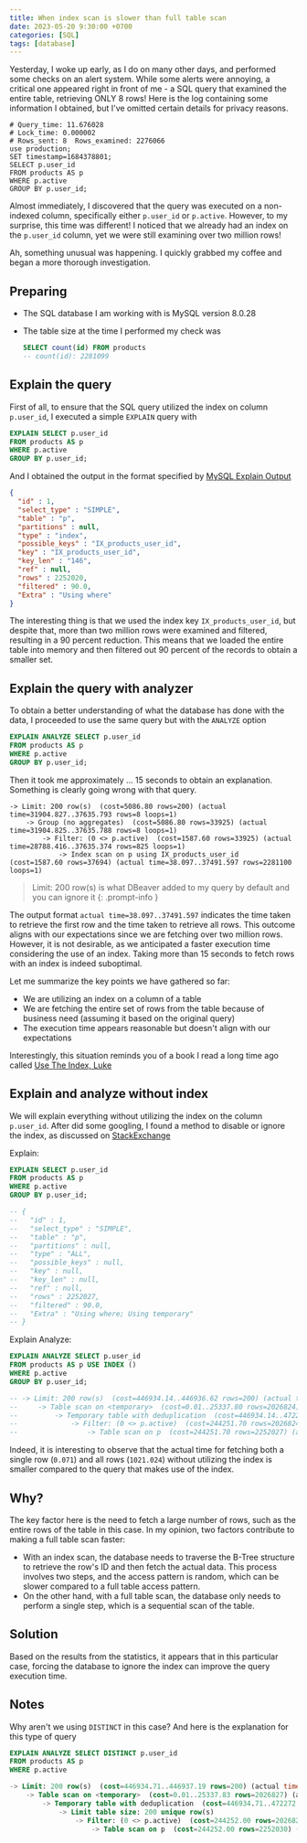 ```yaml
---
title: When index scan is slower than full table scan
date: 2023-05-20 9:30:00 +0700
categories: [SQL]
tags: [database]
---
```


Yesterday, I woke up early, as I do on many other days, and performed some checks on an alert system. While some alerts were annoying, a critical one appeared right in front of me - a SQL query that examined the entire table, retrieving ONLY 8 rows! Here is the log containing some information I obtained, but I've omitted certain details for privacy reasons.

```
# Query_time: 11.676028  
# Lock_time: 0.000002 
# Rows_sent: 8  Rows_examined: 2276066
use production;
SET timestamp=1684378801;
SELECT p.user_id
FROM products AS p   
WHERE p.active
GROUP BY p.user_id;
```

Almost immediately, I discovered that the query was executed on a non-indexed column, specifically either `p.user_id` or `p.active`. However, to my surprise, this time was different! I noticed that we already had an index on the `p.user_id` column, yet we were still examining over two million rows!

Ah, something unusual was happening. I quickly grabbed my coffee and began a more thorough investigation.

## Preparing

- The SQL database I am working with is MySQL version  8.0.28
- The table size at the time I performed my check was

    ```SQL
    SELECT count(id) FROM products
    -- count(id): 2281099
    ```

## Explain the query

First of all, to ensure that the SQL query utilized the index on column `p.user_id`, I executed a simple `EXPLAIN` query with

```SQL
EXPLAIN SELECT p.user_id
FROM products AS p   
WHERE p.active
GROUP BY p.user_id;
``` 

And I obtained the output in the format specified by [MySQL Explain Output](https://dev.mysql.com/doc/refman/8.0/en/explain-output.html)

```json
{
  "id" : 1,
  "select_type" : "SIMPLE",
  "table" : "p",
  "partitions" : null,
  "type" : "index",
  "possible_keys" : "IX_products_user_id",
  "key" : "IX_products_user_id",
  "key_len" : "146",
  "ref" : null,
  "rows" : 2252020,
  "filtered" : 90.0,
  "Extra" : "Using where"
}
```

The interesting thing is that we used the index key `IX_products_user_id`, but despite that, more than two million rows were examined and filtered, resulting in a 90 percent reduction. This means that we loaded the entire table into memory and then filtered out 90 percent of the records to obtain a smaller set.

## Explain the query with analyzer

To obtain a better understanding of what the database has done with the data, I proceeded to use the same query but with the `ANALYZE` option

```SQL
EXPLAIN ANALYZE SELECT p.user_id
FROM products AS p   
WHERE p.active
GROUP BY p.user_id;
``` 

Then it took me approximately ... 15 seconds to obtain an explanation. Something is clearly going wrong with that query.

```
-> Limit: 200 row(s)  (cost=5086.80 rows=200) (actual time=31904.827..37635.793 rows=8 loops=1)
    -> Group (no aggregates)  (cost=5086.80 rows=33925) (actual time=31904.825..37635.788 rows=8 loops=1)
        -> Filter: (0 <> p.active)  (cost=1587.60 rows=33925) (actual time=28788.416..37635.374 rows=825 loops=1)
            -> Index scan on p using IX_products_user_id  (cost=1587.60 rows=37694) (actual time=38.097..37491.597 rows=2281100 loops=1)
```

> Limit: 200 row(s) is what DBeaver added to my query by default and you can ignore it 
{: .prompt-info }

The output format `actual time=38.097..37491.597` indicates the time taken to retrieve the first row and the time taken to retrieve all rows. This outcome aligns with our expectations since we are fetching over two million rows. However, it is not desirable, as we anticipated a faster execution time considering the use of an index. Taking more than 15 seconds to fetch rows with an index is indeed suboptimal.

Let me summarize the key points we have gathered so far:

- We are utilizing an index on a column of a table
- We are fetching the entire set of rows from the table because of business need (assuming it based on the original query)
- The execution time appears reasonable but doesn't align with our expectations

Interestingly, this situation reminds you of a book I read a long time ago called [Use The Index, Luke](https://use-the-index-luke.com/sql/where-clause/the-equals-operator/slow-indexes-part-ii)

## Explain and analyze without index

We will explain everything without utilizing the index on the column `p.user_id`. After did some googling, I found a method to disable or ignore the index, as discussed on [StackExchange](https://dba.stackexchange.com/a/110713)

Explain: 

```SQL
EXPLAIN SELECT p.user_id
FROM products AS p   
WHERE p.active
GROUP BY p.user_id;

-- {
--   "id" : 1,
--   "select_type" : "SIMPLE",
--   "table" : "p",
--   "partitions" : null,
--   "type" : "ALL",
--   "possible_keys" : null,
--   "key" : null,
--   "key_len" : null,
--   "ref" : null,
--   "rows" : 2252027,
--   "filtered" : 90.0,
--   "Extra" : "Using where; Using temporary"
-- }
``` 

Explain Analyze:

```SQL
EXPLAIN ANALYZE SELECT p.user_id
FROM products AS p USE INDEX ()      
WHERE p.active 
GROUP BY p.user_id;

-- -> Limit: 200 row(s)  (cost=446934.14..446936.62 rows=200) (actual time=1152.400..1152.402 rows=8 loops=1)
--     -> Table scan on <temporary>  (cost=0.01..25337.80 rows=2026824) (actual time=0.002..0.003 rows=8 loops=1)
--         -> Temporary table with deduplication  (cost=446934.14..472271.92 rows=2026824) (actual time=1152.399..1152.401 rows=8 loops=1)
--             -> Filter: (0 <> p.active)  (cost=244251.70 rows=2026824) (actual time=0.285..1151.343 rows=825 loops=1)
--                 -> Table scan on p  (cost=244251.70 rows=2252027) (actual time=0.071..1021.024 rows=2281105 loops=1)
```

Indeed, it is interesting to observe that the actual time for fetching both a single row (`0.071`) and all rows (`1021.024`) without utilizing the index is smaller compared to the query that makes use of the index.

## Why?

The key factor here is the need to fetch a large number of rows, such as the entire rows of the table in this case. In my opinion, two factors contribute to making a full table scan faster:

- With an index scan, the database needs to traverse the B-Tree structure to retrieve the row's ID and then fetch the actual data. This process involves two steps, and the access pattern is random, which can be slower compared to a full table access pattern.
- On the other hand, with a full table scan, the database only needs to perform a single step, which is a sequential scan of the table.

## Solution

Based on the results from the statistics, it appears that in this particular case, forcing the database to ignore the index can improve the query execution time.

## Notes

Why aren't we using `DISTINCT` in this case? And here is the explanation for this type of query

```SQL
EXPLAIN ANALYZE SELECT DISTINCT p.user_id
FROM products AS p
WHERE p.active 

-> Limit: 200 row(s)  (cost=446934.71..446937.19 rows=200) (actual time=1151.773..1151.775 rows=8 loops=1)
    -> Table scan on <temporary>  (cost=0.01..25337.83 rows=2026827) (actual time=0.002..0.003 rows=8 loops=1)
        -> Temporary table with deduplication  (cost=446934.71..472272.52 rows=2026827) (actual time=1151.772..1151.774 rows=8 loops=1)
            -> Limit table size: 200 unique row(s)
                -> Filter: (0 <> p.active)  (cost=244252.00 rows=2026827) (actual time=0.286..1150.798 rows=825 loops=1)
                    -> Table scan on p  (cost=244252.00 rows=2252030) (actual time=0.074..1020.530 rows=2281108 loops=1)
```

